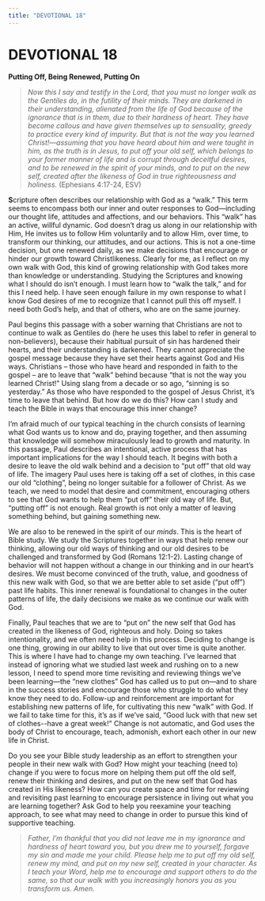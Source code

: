 ```yaml
---
title: "DEVOTIONAL 18"
---
```

# DEVOTIONAL 18

**Putting Off, Being Renewed, Putting On**

> *Now this I say and testify in the Lord, that you must no longer walk
> as the Gentiles do, in the futility of their minds. They are darkened
> in their understanding, alienated from the life of God because of the
> ignorance that is in them, due to their hardness of heart. They have
> become callous and have given themselves up to sensuality, greedy to
> practice every kind of impurity. But that is not the way you learned
> Christ!—assuming that you have heard about him and were taught in him,
> as the truth is in Jesus, to put off your old self, which belongs to
> your former manner of life and is corrupt through deceitful desires,
> and to be renewed in the spirit of your minds, and to put on the new
> self, created after the likeness of God in true righteousness and
> holiness.* (Ephesians 4:17-24, ESV)

**S**cripture often describes our relationship with God as a “walk.”
This term seems to encompass both our inner and outer responses to
God—including our thought life, attitudes and affections, and our
behaviors. This “walk” has an active, willful dynamic. God doesn’t drag
us along in our relationship with Him, He invites us to follow Him
voluntarily and to allow Him, over time, to transform our thinking, our
attitudes, and our actions. This is not a one-time decision, but one
renewed daily, as we make decisions that encourage or hinder our growth
toward Christlikeness. Clearly for me, as I reflect on my own walk with
God, this kind of growing relationship with God takes more than
knowledge or understanding. Studying the Scriptures and knowing what I
should do isn’t enough. I must learn how to “walk the talk,” and for
this I need help. I have seen enough failure in my own response to what
I know God desires of me to recognize that I cannot pull this off
myself. I need both God’s help, and that of others, who are on the same
journey.

Paul begins this passage with a sober warning that Christians are not to
continue to walk as Gentiles do (here he uses this label to refer in
general to non-believers), because their habitual pursuit of sin has
hardened their hearts, and their understanding is darkened. They cannot
appreciate the gospel message because they have set their hearts against
God and His ways. Christians – those who have heard and responded in
faith to the gospel – are to leave that “walk” behind because “that is
not the way you learned Christ!” Using slang from a decade or so ago,
“sinning is so yesterday.” As those who have responded to the gospel of
Jesus Christ, it’s time to leave that behind. But how do we do this? How
can I study and teach the Bible in ways that encourage this inner
change?

I’m afraid much of our typical teaching in the church consists of
learning what God wants us to know and do, praying together, and then
assuming that knowledge will somehow miraculously lead to growth and
maturity. In this passage, Paul describes an intentional, active process
that has important implications for the way I should teach. It begins
with both a desire to leave the old walk behind and a decision to “put
off” that old way of life. The imagery Paul uses here is taking off a
set of clothes, in this case our old “clothing”, being no longer
suitable for a follower of Christ. As we teach, we need to model that
desire and commitment, encouraging others to see that God wants to help
them “put off” their old way of life. But, “putting off” is not enough.
Real growth is not only a matter of leaving something behind, but
gaining something new.

We are also to be renewed in the spirit of our *minds*. This is the
heart of Bible study. We study the Scriptures together in ways that help
renew our thinking, allowing our old ways of thinking and our old
desires to be challenged and transformed by God (Romans 12:1-2). Lasting
change of behavior will not happen without a change in our thinking and
in our heart’s desires. We must become convinced of the truth, value,
and goodness of this new walk with God, so that we are better able to
set aside (“put off”) past life habits. This inner renewal is
foundational to changes in the outer patterns of life, the daily
decisions we make as we continue our walk with God.

Finally, Paul teaches that we are to “put on” the new self that God has
created in the likeness of God, righteous and holy. Doing so takes
intentionality, and we often need help in this process. Deciding to
change is one thing, growing in our ability to live that out over time
is quite another. This is where I have had to change my own teaching.
I’ve learned that instead of ignoring what we studied last week and
rushing on to a new lesson, I need to spend more time revisiting and
reviewing things we’ve been learning—the “new clothes” God has called us
to put on—and to share in the success stories and encourage those who
struggle to do what they know they need to do. Follow-up and
reinforcement are important for establishing new patterns of life, for
cultivating this new “walk” with God. If we fail to take time for this,
it’s as if we’ve said, “Good luck with that new set of clothes--have a
great week!” Change is not automatic, and God uses the body of Christ to
encourage, teach, admonish, exhort each other in our new life in Christ.

Do you see your Bible study leadership as an effort to strengthen your
people in their new walk with God? How might your teaching (need to)
change if you were to focus more on helping them put off the old self,
renew their thinking and desires, and put on the new self that God has
created in His likeness? How can you create space and time for reviewing
and revisiting past learning to encourage persistence in living out what
you are learning together? Ask God to help you reexamine your teaching
approach, to see what may need to change in order to pursue this kind of
supportive teaching.

> *Father, I’m thankful that you did not leave me in my ignorance and
> hardness of heart toward you, but you drew me to yourself, forgave my
> sin and made me your child. Please help me to put off my old self,
> renew my mind, and put on my new self, created in your character. As I
> teach your Word, help me to encourage and support others to do the
> same, so that our walk with you increasingly honors you as you
> transform us. Amen.*
